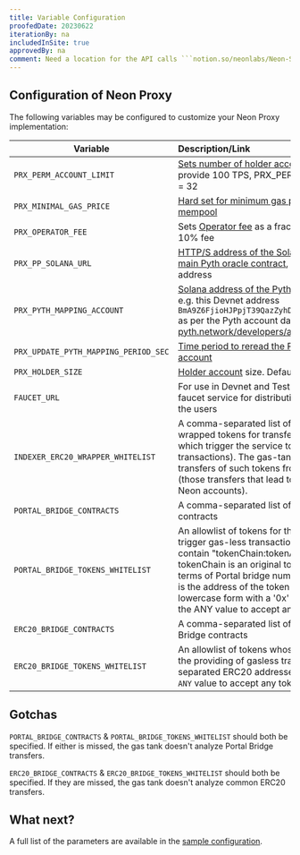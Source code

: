 ```yaml
---
title: Variable Configuration
proofedDate: 20230622
iterationBy: na
includedInSite: true
approvedBy: na
comment: Need a location for the API calls ```notion.so/neonlabs/Neon-Specific-API-methods-3402baaad8fa4daeb12642495cf85eb3```
---
```


## Configuration of Neon Proxy

The following variables may be configured to customize your Neon Proxy implementation:

|Variable|Description/Link                         |
|-----|:-----------------------------------------|
|`PRX_PERM_ACCOUNT_LIMIT` |[Sets number of holder accounts / TPS](accounts#holder-accounts) to provide 100 TPS, PRX_PERM_ACCOUNT_LIMIT = 32|
|`PRX_MINIMAL_GAS_PRICE`| [Hard set for minimum gas price to tx to mempool](transaction-gas#minimum-gas-price)|
|`PRX_OPERATOR_FEE`|Sets [Operator fee](transaction-gas#gas-price-the-operator-fee) as a fraction of 100%, 0.1 = 10% fee|
|`PRX_PP_SOLANA_URL`|[HTTP/S address of the Solana network with the main Pyth oracle contract](transaction-gas#calculation-configuration), e.g. this [Devnet](https://api.devnet.solana.com) address|
|`PRX_PYTH_MAPPING_ACCOUNT`|[Solana address of the Pyth mapping account](transaction-gas#calculation-configuration), e.g. this Devnet address `BmA9Z6FjioHJPpjT39QazZyhDRUdZy2ezwx4GiDdE2u2` as per the Pyth account data page, [pyth.network/developers/accounts](https://pyth.network/developers/accounts?cluster=devnet)|
|`PRX_UPDATE_PYTH_MAPPING_PERIOD_SEC`|[Time period to reread the Pyth mapping account](transaction-gas#calculation-configuration)|
|`PRX_HOLDER_SIZE`|[Holder account](/docs/architecture/solana-accounts/#holder-account-size) size. Defaults to 262,144 bytes|
|`FAUCET_URL`|For use in Devnet and Testnet: URL to the faucet service for distributing NEON tokens to the users|
|`INDEXER_ERC20_WRAPPER_WHITELIST`|A comma-separated list of ERC20-for-Spl wrapped tokens for transfer (those transactions which trigger the service to allow gas-less transactions). The gas-tank looks for the first transfers of such tokens from Solana to Neon (those transfers that lead to the creation of Neon accounts).|
|`PORTAL_BRIDGE_CONTRACTS`|A comma-separated list of Portal Bridge contracts|
|`PORTAL_BRIDGE_TOKENS_WHITELIST`|An allowlist of tokens for the transfer which will trigger gas-less transactions. This set should contain "tokenChain:tokenAddress", where: tokenChain is an original token chain number in terms of Portal bridge numbers tokenAddress is the address of the token in hexadecimal lowercase form with a '0x' prefix. Alt: provide the ANY value to accept any token.|
|`ERC20_BRIDGE_CONTRACTS`|A comma-separated list of Common ERC20 Bridge contracts|
|`ERC20_BRIDGE_TOKENS_WHITELIST`|An allowlist of tokens whose transfer triggers the providing of gasless transactions. Comma-separated ERC20 addresses. Alt: provide the `ANY` value to accept any token.|

## Gotchas

`PORTAL_BRIDGE_CONTRACTS` & `PORTAL_BRIDGE_TOKENS_WHITELIST` should both be specified. If either is missed, the gas tank doesn't analyze Portal Bridge transfers.

`ERC20_BRIDGE_CONTRACTS` & `ERC20_BRIDGE_TOKENS_WHITELIST` should both be specified. If they are missed, the gas tank doesn't analyze common ERC20 transfers.

## What next?

A full list of the parameters are available in the [sample configuration](https://github.com/neonlabsorg/infrastructure-kubernetes/blob/main/config.ini.sample).

